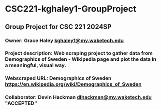 # CSC221-kghaley1-GroupProject
## Group Project for CSC 221 2024SP
### Owner: Grace Haley kghaley1@my.waketech.edu
### Project description: Web scraping project to gather data from Demographics of Sweden - Wikipedia page and plot the data in a meaningful, visual way.
### Webscraped URL: Demographics of Sweden https://en.wikipedia.org/wiki/Demographics_of_Sweden
### Collaborator: Devin Hackman dlhackman@my.waketech.edu "ACCEPTED"
